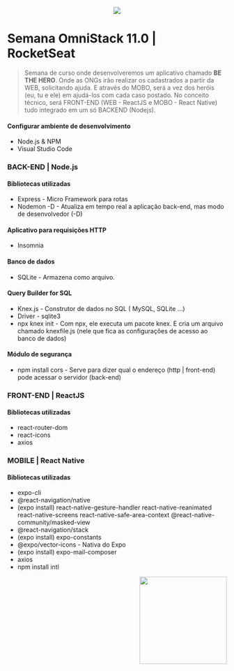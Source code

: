 <p align="center">
  <img  src="https://github.com/suricarlos/Omnistack_11/blob/master/frontend/src/assets/logo.svg">
</p>

# Semana OmniStack 11.0 | RocketSeat
> Semana de curso onde desenvolveremos um aplicativo chamado **BE THE HERO**. Onde as ONGs irão realizar os cadastrados a partir da WEB, solicitando ajuda. E através do MOBO, será a vez dos heróis (eu, tu e ele) em ajudá-los com cada caso postado. No conceito técnico, será FRONT-END (WEB - ReactJS e MOBO - React Native) tudo integrado em um só BACKEND (Nodejs). 

#### Configurar ambiente de desenvolvimento
- Node.js & NPM
- Visual Studio Code

### BACK-END  |  Node.js
#### Bibliotecas utilizadas
- Express  -  Micro Framework para rotas
- Nodemon -D  -  Atualiza em tempo real a aplicação back-end, mas modo de desenvolvedor (-D)
#### Aplicativo para requisições HTTP
- Insomnia
#### Banco de dados
- SQLite - Armazena como arquivo.
#### Query Builder for SQL
- Knex.js  -  Construtor de dados no SQL ( MySQL, SQLite ...)
- Driver  -   sqlite3
- npx knex init - Com npx, ele executa um pacote knex. E cria um arquivo 
chamado knexfile.js (nele que fica as configurações de acesso ao banco de dados) 

#### Módulo de segurança
- npm install cors - Serve para dizer qual o endereço (http | front-end) pode acessar o servidor (back-end)


### FRONT-END  |  ReactJS
#### Bibliotecas utilizadas
- react-router-dom
- react-icons
- axios

### MOBILE  |  React Native
#### Bibliotecas utilizadas
- expo-cli
- @react-navigation/native
- (expo install) react-native-gesture-handler react-native-reanimated react-native-screens react-native-safe-area-context @react-native-community/masked-view
- @react-navigation/stack
- (expo install) expo-constants
- @expo/vector-icons  - Nativa do Expo
- (expo install) expo-mail-composer
- axios
- npm install intl


<p align="right">
  <img  width=200 hight=250 src="https://github.com/suricarlos/Omnistack_11/blob/master/frontend/src/assets/heroes.png">
</p>

